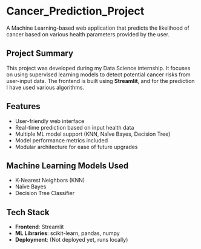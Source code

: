 # Cancer_Prediction_Project

A Machine Learning-based web application that predicts the likelihood of cancer based on various health parameters provided by the user.

##  Project Summary

This project was developed during my Data Science internship. It focuses on using supervised learning models to detect potential cancer risks from user-input data. The frontend is built using **Streamlit**, and for the prediction I have used various algorithms.

## Features

- User-friendly web interface
- Real-time prediction based on input health data
- Multiple ML model support (KNN, Naïve Bayes, Decision Tree)
- Model performance metrics included
- Modular architecture for ease of future upgrades

## Machine Learning Models Used

- K-Nearest Neighbors (KNN)
- Naïve Bayes
- Decision Tree Classifier

## Tech Stack

- **Frontend**: Streamlit
- **ML Libraries**: scikit-learn, pandas, numpy
- **Deployment**: (Not deployed yet, runs locally)
